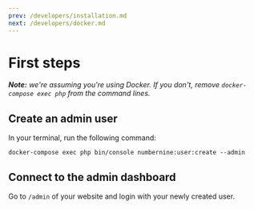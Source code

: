 ```yaml
---
prev: /developers/installation.md
next: /developers/docker.md
---
```


# First steps

_**Note:** we're assuming you're using Docker. If you don't, remove _`docker-compose exec php`_ from the command lines._

## Create an admin user

In your terminal, run the following command:
```
docker-compose exec php bin/console numbernine:user:create --admin
```

## Connect to the admin dashboard

Go to `/admin` of your website and login with your newly created user.

